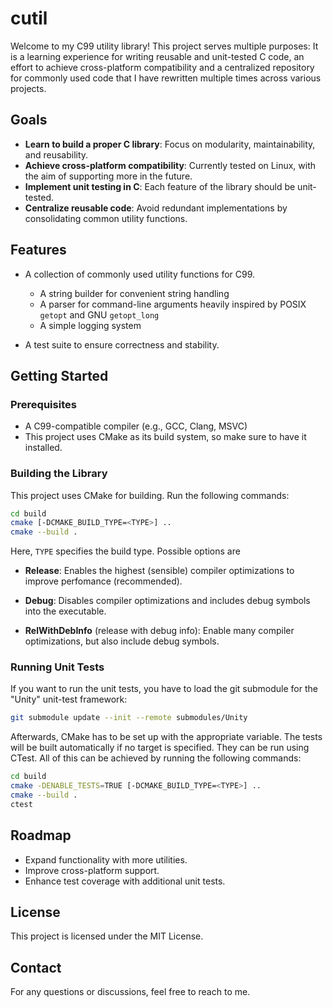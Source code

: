 # cutil

Welcome to my C99 utility library! This project serves multiple purposes: It is a learning experience for writing reusable and unit-tested C code, an effort to achieve cross-platform compatibility and a centralized repository for commonly used code that I have rewritten multiple times across various projects.

## Goals

- **Learn to build a proper C library**: Focus on modularity, maintainability, and reusability.
- **Achieve cross-platform compatibility**: Currently tested on Linux, with the aim of supporting more in the future.
- **Implement unit testing in C**: Each feature of the library should be unit-tested.
- **Centralize reusable code**: Avoid redundant implementations by consolidating common utility functions.

## Features

- A collection of commonly used utility functions for C99.

  - A string builder for convenient string handling
  - A parser for command-line arguments heavily inspired by POSIX `getopt` and GNU `getopt_long`
  - A simple logging system 

- A test suite to ensure correctness and stability.


## Getting Started

### Prerequisites

- A C99-compatible compiler (e.g., GCC, Clang, MSVC)
- This project uses CMake as its build system, so make sure to have it installed.

### Building the Library

This project uses CMake for building. Run the following commands:

```sh
cd build
cmake [-DCMAKE_BUILD_TYPE=<TYPE>] ..
cmake --build .
```

Here, `TYPE` specifies the build type. Possible options are

-   **Release**: Enables the highest (sensible) compiler optimizations to improve perfomance (recommended).

-   **Debug**: Disables compiler optimizations and includes debug symbols into the executable.

-   **RelWithDebInfo** (release with debug info): Enable many compiler optimizations, but also include debug symbols.

### Running Unit Tests

If you want to run the unit tests, you have to load the git submodule for the "Unity" unit-test framework:

```sh
git submodule update --init --remote submodules/Unity
```

Afterwards, CMake has to be set up with the appropriate variable. The tests will be built automatically if no target is specified. They can be run using CTest. All of this can be achieved by running the following commands:

```sh
cd build
cmake -DENABLE_TESTS=TRUE [-DCMAKE_BUILD_TYPE=<TYPE>] ..
cmake --build .
ctest
```

## Roadmap
- Expand functionality with more utilities.
- Improve cross-platform support.
- Enhance test coverage with additional unit tests.

## License

This project is licensed under the MIT License.

## Contact
For any questions or discussions, feel free to reach to me.

